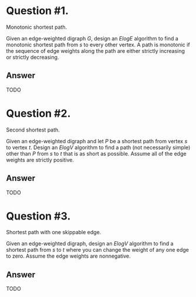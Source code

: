 # Question #1.
Monotonic shortest path.

Given an edge-weighted digraph *G*,
design an *ElogE* algorithm to find a monotonic shortest path from *s* to every other vertex.
A path is monotonic if the sequence of edge weights along the path are either strictly increasing or strictly decreasing.

## Answer
TODO

# Question #2.
Second shortest path.

Given an edge-weighted digraph and let *P* be a shortest path from vertex *s* to vertex *t*.
Design an *ElogV* algorithm to find a path (not necessarily simple) other than *P* from *s* to *t* that is as short as possible.
Assume all of the edge weights are strictly positive.

## Answer
TODO

# Question #3.
Shortest path with one skippable edge.

Given an edge-weighted digraph,
design an *ElogV* algorithm to find a shortest path from *s* to *t* where you can change the weight of any one edge to zero.
Assume the edge weights are nonnegative.

## Answer
TODO
